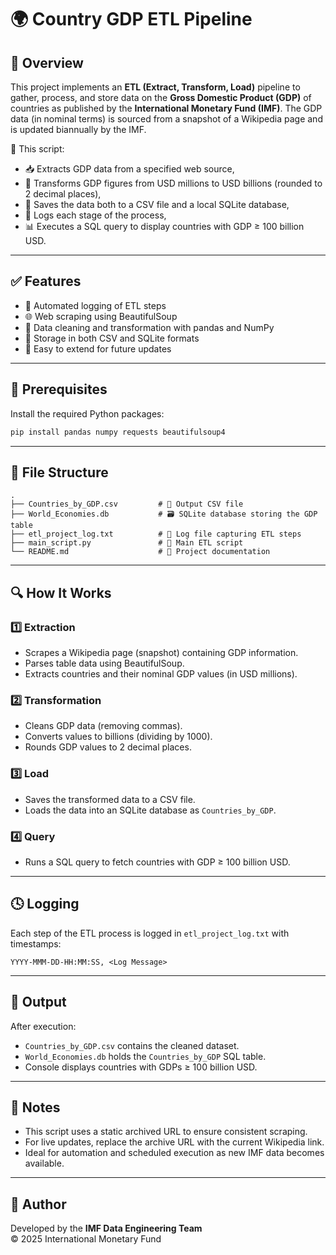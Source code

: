 # 🌍 Country GDP ETL Pipeline

## 📖 Overview

This project implements an **ETL (Extract, Transform, Load)** pipeline to gather, process, and store data on the **Gross Domestic Product (GDP)** of countries as published by the **International Monetary Fund (IMF)**. The GDP data (in nominal terms) is sourced from a snapshot of a Wikipedia page and is updated biannually by the IMF.

🔧 This script:
- 📥 Extracts GDP data from a specified web source,
- 🔄 Transforms GDP figures from USD millions to USD billions (rounded to 2 decimal places),
- 💾 Saves the data both to a CSV file and a local SQLite database,
- 🧾 Logs each stage of the process,
- 📊 Executes a SQL query to display countries with GDP ≥ 100 billion USD.

---

## ✅ Features

- 📝 Automated logging of ETL steps
- 🌐 Web scraping using BeautifulSoup
- 🧹 Data cleaning and transformation with pandas and NumPy
- 💽 Storage in both CSV and SQLite formats
- 🚀 Easy to extend for future updates

---

## 🧰 Prerequisites

Install the required Python packages:

```bash
pip install pandas numpy requests beautifulsoup4
```

---

## 📁 File Structure

```
.
├── Countries_by_GDP.csv         # 📄 Output CSV file
├── World_Economies.db           # 🗃️ SQLite database storing the GDP table
├── etl_project_log.txt          # 🧾 Log file capturing ETL steps
├── main_script.py               # 🧠 Main ETL script
└── README.md                    # 📘 Project documentation
```

---

## 🔍 How It Works

### 1️⃣ Extraction

- Scrapes a Wikipedia page (snapshot) containing GDP information.
- Parses table data using BeautifulSoup.
- Extracts countries and their nominal GDP values (in USD millions).

### 2️⃣ Transformation

- Cleans GDP data (removing commas).
- Converts values to billions (dividing by 1000).
- Rounds GDP values to 2 decimal places.

### 3️⃣ Load

- Saves the transformed data to a CSV file.
- Loads the data into an SQLite database as `Countries_by_GDP`.

### 4️⃣ Query

- Runs a SQL query to fetch countries with GDP ≥ 100 billion USD.

---

## 🕓 Logging

Each step of the ETL process is logged in `etl_project_log.txt` with timestamps:

```
YYYY-MMM-DD-HH:MM:SS, <Log Message>
```

---

## 🎯 Output

After execution:
- `Countries_by_GDP.csv` contains the cleaned dataset.
- `World_Economies.db` holds the `Countries_by_GDP` SQL table.
- Console displays countries with GDPs ≥ 100 billion USD.

---

## 📌 Notes

- This script uses a static archived URL to ensure consistent scraping.
- For live updates, replace the archive URL with the current Wikipedia link.
- Ideal for automation and scheduled execution as new IMF data becomes available.

---

## 👥 Author

Developed by the **IMF Data Engineering Team**  
© 2025 International Monetary Fund
